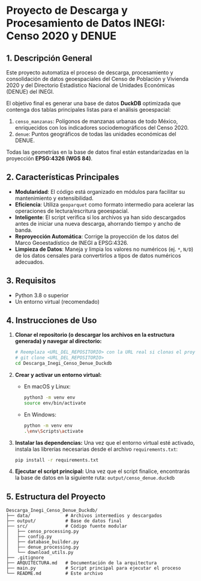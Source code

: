 # Proyecto de Descarga y Procesamiento de Datos INEGI: Censo 2020 y DENUE

## 1. Descripción General

Este proyecto automatiza el proceso de descarga, procesamiento y consolidación de datos geoespaciales del Censo de Población y Vivienda 2020 y del Directorio Estadístico Nacional de Unidades Económicas (DENUE) del INEGI.

El objetivo final es generar una base de datos **DuckDB** optimizada que contenga dos tablas principales listas para el análisis geoespacial:
1.  `censo_manzanas`: Polígonos de manzanas urbanas de todo México, enriquecidos con los indicadores sociodemográficos del Censo 2020.
2.  `denue`: Puntos geográficos de todas las unidades económicas del DENUE.

Todas las geometrías en la base de datos final están estandarizadas en la proyección **EPSG:4326 (WGS 84)**.

## 2. Características Principales

- **Modularidad**: El código está organizado en módulos para facilitar su mantenimiento y extensibilidad.
- **Eficiencia**: Utiliza `geoparquet` como formato intermedio para acelerar las operaciones de lectura/escritura geoespacial.
- **Inteligente**: El script verifica si los archivos ya han sido descargados antes de iniciar una nueva descarga, ahorrando tiempo y ancho de banda.
- **Reproyección Automática**: Corrige la proyección de los datos del Marco Geoestadístico de INEGI a EPSG:4326.
- **Limpieza de Datos**: Maneja y limpia los valores no numéricos (ej. `*`, `N/D`) de los datos censales para convertirlos a tipos de datos numéricos adecuados.

## 3. Requisitos

- Python 3.8 o superior
- Un entorno virtual (recomendado)

## 4. Instrucciones de Uso

1.  **Clonar el repositorio (o descargar los archivos en la estructura generada) y navegar al directorio:**
    ```bash
    # Reemplaza <URL_DEL_REPOSITORIO> con la URL real si clonas el proyecto
    # git clone <URL_DEL_REPOSITORIO>
    cd Descarga_Inegi_Censo_Denue_Duckdb
    ```

2.  **Crear y activar un entorno virtual:**
    - En macOS y Linux:
      ```bash
      python3 -m venv env
      source env/bin/activate
      ```
    - En Windows:
      ```bash
      python -m venv env
      .\env\Scripts\activate
      ```

3.  **Instalar las dependencias:**
    Una vez que el entorno virtual esté activado, instala las librerías necesarias desde el archivo `requirements.txt`:
    ```bash
    pip install -r requirements.txt
    ```

4.  **Ejecutar el script principal:**
    Una vez que el script finalice, encontrarás la base de datos en la siguiente ruta:
    `output/censo_denue.duckdb`

## 5. Estructura del Proyecto

```
Descarga_Inegi_Censo_Denue_Duckdb/
├── data/             # Archivos intermedios y descargados
├── output/           # Base de datos final
├── src/              # Código fuente modular
│   ├── censo_processing.py
│   ├── config.py
│   ├── database_builder.py
│   ├── denue_processing.py
│   └── download_utils.py
├── .gitignore
├── ARQUITECTURA.md   # Documentación de la arquitectura
├── main.py           # Script principal para ejecutar el proceso
└── README.md         # Este archivo
```
